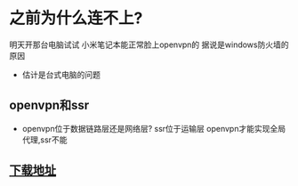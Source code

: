 # 之前为什么连不上?
明天开那台电脑试试 小米笔记本能正常脸上openvpn的
据说是windows防火墙的原因
- 估计是台式电脑的问题
## openvpn和ssr
- openvpn位于数据链路层还是网络层? ssr位于运输层 openvpn才能实现全局代理,ssr不能
## [下载地址](https://openvpn.net/client-connect-vpn-for-windows/)
